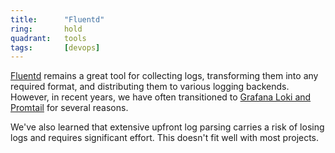 ```yaml
---
title:      "Fluentd"
ring:       hold
quadrant:   tools
tags:       [devops]
---
```


[Fluentd](https://www.fluentd.org) remains a great tool for collecting logs, transforming them into any required format, and distributing them to various logging backends. However, in recent years, we have often transitioned to [Grafana Loki and Promtail](/platforms-and-aoe-services/loki.html) for several reasons.

We've also learned that extensive upfront log parsing carries a risk of losing logs and requires significant effort. This doesn't fit well with most projects.
